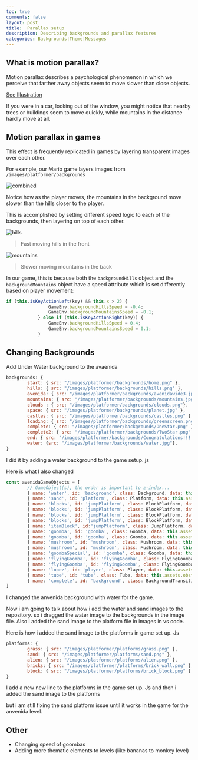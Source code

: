 ```yaml
---
toc: true
comments: false
layout: post
title:  Parallax setup
description: Describing backgrounds and parallax features
categories: Backgrounds|Theme|Messages
---
```


## What is motion parallax?

Motion parallax describes a psychological phenomenon in which we perceive that farther away objects seem to move slower than close objects.

[See Illustration](https://www.researchgate.net/publication/299401615/figure/fig2/AS:349707269361671@1460388118826/Motion-parallax-When-an-observer-passes-through-a-scene-when-driving-a-car-it-moves.png)

If you were in a car, looking out of the window, you might notice that nearby trees or buildings seem to move quickly, while mountains in the distance hardly move at all.

## Motion parallax in games

This effect is frequently replicated in games by layering transparent images over each other.

For example, our Mario game layers images from ``/images/platformer/backgrounds``

![combined](../../../images/lesson/combined.gif)

Notice how as the player moves, the mountains in the background move slower than the hills closer to the player.

This is accomplished by setting different speed logic to each of the backgrounds, then layering on top of each other.

![hills](../../../images/lesson/hills.gif)

> Fast moving hills in the front

![mountains](../../../images/lesson/mountains.gif)

> Slower moving mountains in the back

In our game, this is because both the ``backgroundHills`` object and the ``backgroundMountains`` object have a speed attribute which is set differently based on player movement:

```js
if (this.isKeyActionLeft(key) && this.x > 2) {
                GameEnv.backgroundHillsSpeed = -0.4;
                GameEnv.backgroundMountainsSpeed = -0.1;
            } else if (this.isKeyActionRight(key)) {
                GameEnv.backgroundHillsSpeed = 0.4;
                GameEnv.backgroundMountainsSpeed = 0.1;
            } 
```

## Changing Backgrounds

Add Under Water background to the avaenida
```js
backgrounds: {
        start: { src: "/images/platformer/backgrounds/home.png" },
        hills: { src: "/images/platformer/backgrounds/hills.png" },
        avenida: { src: "/images/platformer/backgrounds/avenidawide3.jpg" },
        mountains: { src: "/images/platformer/backgrounds/mountains.jpg" },
        clouds : { src: "/images/platformer/backgrounds/clouds.png"},
        space: { src: "/images/platformer/backgrounds/planet.jpg" },
        castles: { src: "/images/platformer/backgrounds/castles.png" },
        loading: { src: "/images/platformer/backgrounds/greenscreen.png" },
        complete: { src: "/images/platformer/backgrounds/OneStar.png" },
        complete2: { src: "/images/platformer/backgrounds/TwoStar.png" },
        end: { src: "/images/platformer/backgrounds/Congratulations!!!.png" },
        water: {src: "/images/platformer/backgrounds/water.jpg"},
}
```
I did it by adding a water background to the game setup. js

Here is what I also changed 
```js
const avenidaGameObjects = [
        // GameObject(s), the order is important to z-index...
        { name: 'water', id: 'background', class: Background, data: this.assets.backgrounds.water },
        { name: 'sand', id: 'platform', class: Platform, data: this.assets.platforms.sand },
        { name: 'blocks', id: 'jumpPlatform', class: BlockPlatform, data: this.assets.platforms.block, xPercentage: 0.2, yPercentage: 0.85 },
        { name: 'blocks', id: 'jumpPlatform', class: BlockPlatform, data: this.assets.platforms.block, xPercentage: 0.2368, yPercentage: 0.85 },
        { name: 'blocks', id: 'jumpPlatform', class: BlockPlatform, data: this.assets.platforms.block, xPercentage: 0.5, yPercentage: 0.85 },
        { name: 'blocks', id: 'jumpPlatform', class: BlockPlatform, data: this.assets.platforms.block, xPercentage: 0.5368, yPercentage: 0.85 },
        { name: 'itemBlock', id:'jumpPlatform', class: JumpPlatform, data: this.assets.platforms.itemBlock, xPercentage: 0.4, yPercentage: 0.65 },
        { name: 'goomba', id: 'goomba', class: Goomba, data: this.assets.enemies.goomba, xPercentage: 0.3, minPosition: 0.05},
        { name: 'goomba', id: 'goomba', class: Goomba, data: this.assets.enemies.goomba, xPercentage:  0.5, minPosition: 0.3 },
        { name: 'mushroom', id: 'mushroom', class: Mushroom, data: this.assets.enemies.mushroom, xPercentage: 0.09},
        { name: 'mushroom', id: 'mushroom', class: Mushroom, data: this.assets.enemies.mushroom, xPercentage: 0.49},
        { name: 'goombaSpecial', id: 'goomba', class: Goomba, data: this.assets.enemies.goomba, xPercentage:  0.75, minPosition: 0.5 }, //this special name is used for random event 2 to make sure that only one of the Goombas ends the random event
        { name: 'flyingGoomba', id: 'flyingGoomba', class: FlyingGoomba, data: this.assets.enemies.flyingGoomba, xPercentage:  0.5, minPosition:  0.05},
        { name: 'flyingGoomba', id: 'flyingGoomba', class: FlyingGoomba, data: this.assets.enemies.flyingGoomba, xPercentage:  0.9, minPosition: 0.5},
        { name: 'lopez', id: 'player', class: Player, data: this.assets.players.lopez },
        { name: 'tube', id: 'tube', class: Tube, data: this.assets.obstacles.tube },
        { name: 'complete', id: 'background', class: BackgroundTransitions,  data: this.assets.backgrounds.complete },
]
```

I changed the anvenida background with water for the game.

Now  i am going to talk about how i add the water and sand images to the repository. so i dragged the water image to the backgrounds in the image file.
Also i added the sand image to the platform file in images in vs code.

Here is how i added the sand image to the platforms in game set up. Js

```js
platforms: {
        grass: { src: "/images/platformer/platforms/grass.png" }, 
        sand: { src: "/images/platformer/platforms/sand.png" }, 
        alien: { src: "/images/platformer/platforms/alien.png" },
        bricks: { src: "/images/platformer/platforms/brick_wall.png" },
        block: { src: "/images/platformer/platforms/brick_block.png" }, //MAY need 3 new variables: sizeRatio, widthRatio, and heightRatio
}
```
I add a new new line to the platforms in the game set up. Js and then i added the sand image to the platforms 

but i am still fixing the sand platform issue until it works in the game for the anvenida level.

## Other

- Changing speed of goombas
- Adding more thematic elements to levels (like bananas to monkey level)